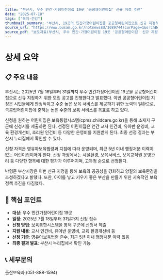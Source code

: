 ```yaml
---
title: "부산시, 우수 민간·가정어린이집 19곳 '공공형어린이집' 신규 지정 추진"
date: "2025-07-18"
tags: ["복지·건강"]
thumbnail_summary: "부산시, 19곳의 민간가정어린이집을 공공형어린이집으로 신규 지정하여 보육 서비스 향상에 나선다."
source_url: "https://www.busan.go.kr/nbtnewsBU/1689744?curPage=1&srchBeginDt=&srchEndDt=&srchKey=&srchText="
source_pdf: "보도자료(부산시, 우수 민간·가정어린이집 19곳 '공공형어린이집' 신규 지정 추진).pdf"
---
```


# 상세 요약

## 📋 주요 내용
부산시는 2025년 7월 18일부터 31일까지 우수 민간가정어린이집 19곳을 공공형어린이집으로 신규 지정하기 위한 모집 공고를 진행한다고 발표했다. 이번 공공형어린이집 지정은 시민들에게 안정적이고 수준 높은 보육 서비스를 제공하기 위한 노력의 일환으로, 국공립어린이집에 준하는 높은 수준의 보육 서비스를 목표로 하고 있다.

신청을 원하는 어린이집은 보육통합시스템(cpms.childcare.go.kr)을 통해 소재지 구군에 신청서를 제출하면 된다. 선정된 어린이집은 연간 교사 인건비, 유아반 운영비, 교육 환경개선비, 조리원 인건비 등 다양한 운영비를 지원받게 된다. 최종 선정 결과는 부산시 누리집에서 확인할 수 있다.

신청 자격은 영유아보육법령과 지침에 따라 운영되며, 최근 5년 이내 행정처분 이력이 없는 어린이집이어야 한다. 선정 과정에서는 시설환경, 보육서비스, 보육교직원 운영관리 등 다양한 항목에 대한 평가가 이루어지며, 고득점 순으로 선정된다.

박형준 부산시장은 이번 신규 지정을 통해 보육의 공공성을 강화하고 양질의 보육환경을 조성하겠다고 밝혔다. 또한, 아이를 낳고 키우기 좋은 부산을 만들기 위한 지속적인 보육 정책 추진을 다짐했다.

## 🎯 핵심 포인트
- **대상**: 우수 민간가정어린이집 19곳
- **일정**: 2025년 7월 18일부터 31일까지 신청 접수
- **신청 방법**: 보육통합시스템을 통해 구군에 신청서 제출
- **지원 내용**: 교사 인건비, 유아반 운영비, 교육 환경개선비 등
- **선정 기준**: 영유아보육법령 준수, 최근 5년 이내 행정처분 이력 없음
- **최종 결과 발표**: 부산시 누리집에서 확인 가능

## 📞 세부문의
출산보육과 (051-888-1594)